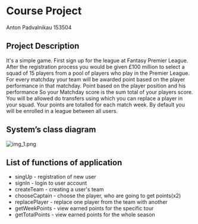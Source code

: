 # Course Project

Anton Padvalnikau 153504

## Project Description

It's a simple game.
First sign up for the league at Fantasy Premier League.
After the registration process you would be given £100 million to select a squad of 15 players from a pool of players who play in the Premier League.
For every matchday your team will be awarded point based on the player performance in that matchday. Point based on the player position and his performance
So your Matchday score is the sum total of your players score.
You will be allowed do transfers using which you can replace a player in your squad.
Your points are totalled for each match week. By default you will be enrolled in a league between all users.


## System’s class diagram

![img_1.png](img_1.png)

## List of functions of application
* singUp - registration of new user
* signIn - login to user account
* createTeam - creating a user's team
* chooseCaptain - choose the player, who are going to get points(x2)
* replacePlayer - replace one player from the team with another
* getWeekPoints - view earned points for the specific tour
* getTotalPoints - view earned points for the whole season